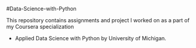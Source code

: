 #Data-Science-with-Python

This repository contains assignments and project I worked on as a part of my Coursera specialization 
- Applied Data Science with Python by University of Michigan. 